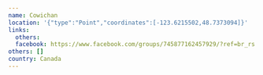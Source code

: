 ```yaml
---
name: Cowichan
location: '{"type":"Point","coordinates":[-123.6215502,48.7373094]}'
links:
  others: 
  facebook: https://www.facebook.com/groups/745877162457929/?ref=br_rs
others: []
country: Canada
---
```


